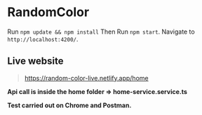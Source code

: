 # RandomColor

Run `npm update && npm install`
Then
Run `npm start`. Navigate to `http://localhost:4200/`.

## Live website

> https://random-color-live.netlify.app/home


**Api call is inside the home folder => home-service.service.ts**

**Test carried out on Chrome and Postman.**
